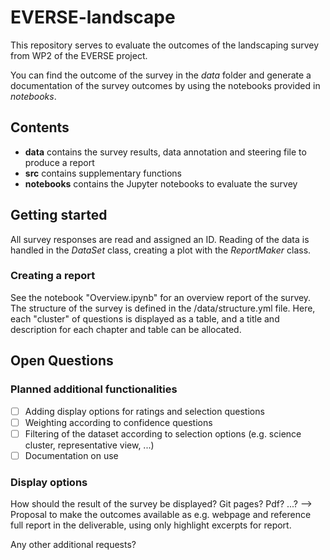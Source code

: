 # EVERSE-landscape

This repository serves to evaluate the outcomes of the landscaping survey from WP2 of the EVERSE project.

You can find the outcome of the survey in the *data* folder and generate a documentation of the survey outcomes by using the notebooks provided in *notebooks*.

## Contents
* **data** contains the survey results, data annotation and steering file to produce a report
* **src** contains supplementary functions
* **notebooks** contains the Jupyter notebooks to evaluate the survey

## Getting started

All survey responses are read and assigned an ID. Reading of the data is handled in the *DataSet* class, creating a plot with the *ReportMaker* class.

### Creating a report

See the notebook "Overview.ipynb" for an overview report of the survey. The structure of the survey is defined in the /data/structure.yml file. Here, each "cluster" of questions is displayed as a table, and a title and description for each chapter and table can be allocated.

## Open Questions

### Planned additional functionalities

- [ ] Adding display options for ratings and selection questions
- [ ] Weighting according to confidence questions
- [ ] Filtering of the dataset according to selection options (e.g. science cluster, representative view, ...)
- [ ] Documentation on use

### Display options

How should the result of the survey be displayed? Git pages? Pdf? ...?
--> Proposal to make the outcomes available as e.g. webpage and reference full report in the deliverable, using only highlight excerpts for report.

Any other additional requests?